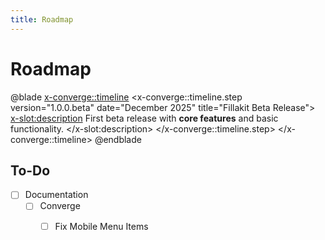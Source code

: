 ```yaml
---
title: Roadmap
---
```


# Roadmap

@blade
<x-converge::timeline>
    <x-converge::timeline.step
        version="1.0.0.beta"
        date="December 2025"
        title="Fillakit Beta Release">
        <x-slot:description>
            First beta release with **core features** and basic functionality.
        </x-slot:description>
    </x-converge::timeline.step>
</x-converge::timeline>
@endblade

## To-Do

- [ ] Documentation
    - [ ] Converge
        - [ ] Fix Mobile Menu Items

